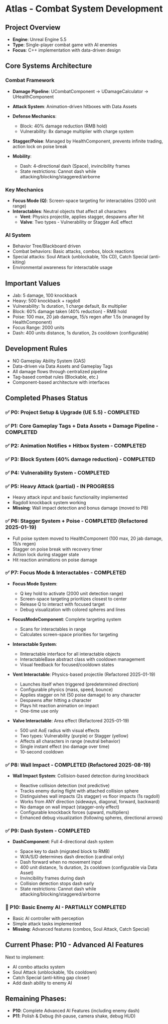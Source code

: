 # Atlas - Combat System Development

## Project Overview

* **Engine**: Unreal Engine 5.5
* **Type**: Single-player combat game with AI enemies
* **Focus**: C++ implementation with data-driven design

## Core Systems Architecture

### Combat Framework

* **Damage Pipeline**: UCombatComponent → UDamageCalculator → UHealthComponent
* **Attack System**: Animation-driven hitboxes with Data Assets
* **Defense Mechanics**:

  * Block: 40% damage reduction (RMB hold)
  * Vulnerability: 8x damage multiplier with charge system

* **Stagger/Poise**: Managed by HealthComponent, prevents infinite trading, action lock on poise break
* **Mobility**:

  * Dash: 4-directional dash (Space), invincibility frames
  * State restrictions: Cannot dash while attacking/blocking/staggered/airborne

### Key Mechanics

* **Focus Mode (Q)**: Screen-space targeting for interactables (2000 unit range)
* **Interactables**: Neutral objects that affect all characters
  * **Vent**: Physics projectile, applies stagger, despawns after hit
  * **Valve**: Two types - Vulnerability or Stagger AoE effect

### AI System

* Behavior Tree/Blackboard driven
* Combat behaviors: Basic attacks, combos, block reactions
* Special attacks: Soul Attack (unblockable, 10s CD), Catch Special (anti-kiting)
* Environmental awareness for interactable usage

## Important Values

* Jab: 5 damage, 100 knockback
* Heavy: 500 knockback + ragdoll
* Vulnerability: 1s duration, 1 charge default, 8x multiplier
* Block: 60% damage taken (40% reduction) - RMB hold
* Poise: 100 max, 20 jab damage, 15/s regen after 1.5s (managed by HealthComponent)
* Focus Range: 2000 units
* Dash: 400 units distance, 1s duration, 2s cooldown (configurable)

## Development Rules

* NO Gameplay Ability System (GAS)
* Data-driven via Data Assets and Gameplay Tags
* All damage flows through centralized pipeline
* Tag-based combat rules (Blockable, etc.)
* Component-based architecture with interfaces

## Completed Phases Status

### ✅ P0: Project Setup \& Upgrade (UE 5.5) - COMPLETED

### ✅ P1: Core Gameplay Tags + Data Assets + Damage Pipeline - COMPLETED

### ✅ P2: Animation Notifies + Hitbox System - COMPLETED

### ✅ P3: Block System (40% damage reduction) - COMPLETED

### ✅ P4: Vulnerability System - COMPLETED

### ✅ P5: Heavy Attack (partial) - IN PROGRESS

* Heavy attack input and basic functionality implemented
* Ragdoll knockback system working
* **Missing**: Wall impact detection and bonus damage (moved to P8)

### ✅ P6: Stagger System + Poise - COMPLETED (Refactored 2025-01-19)

* Full poise system moved to HealthComponent (100 max, 20 jab damage, 15/s regen)
* Stagger on poise break with recovery timer
* Action lock during stagger state
* Hit reaction animations on poise damage

### ✅ P7: Focus Mode \& Interactables - COMPLETED

* **Focus Mode System**:

  * Q key hold to activate (2000 unit detection range)
  * Screen-space targeting prioritizes closest to center
  * Release Q to interact with focused target
  * Debug visualization with colored spheres and lines

* **FocusModeComponent**: Complete targeting system

  * Scans for interactables in range
  * Calculates screen-space priorities for targeting

* **Interactable System**:

  * IInteractable interface for all interactable objects
  * InteractableBase abstract class with cooldown management
  * Visual feedback for focused/cooldown states

* **Vent Interactable**: Physics-based projectile (Refactored 2025-01-19)

  * Launches itself when triggered (predetermined direction)
  * Configurable physics (mass, speed, bounce)
  * Applies stagger on hit (50 poise damage) to any character
  * Despawns after hitting a character
  * Plays hit reaction animation on impact
  * One-time use only

* **Valve Interactable**: Area effect (Refactored 2025-01-19)

  * 500 unit AoE radius with visual effects
  * Two types: Vulnerability (purple) or Stagger (yellow)
  * Affects all characters in range (neutral behavior)
  * Single instant effect (no damage over time)
  * 10-second cooldown

### ✅ P8: Wall Impact - COMPLETED (Refactored 2025-08-19)

* **Wall Impact System**: Collision-based detection during knockback

  * Reactive collision detection (not predictive)
  * Tracks enemy during flight with attached collision sphere
  * Distinguishes wall impacts (2s stagger) vs floor impacts (1s ragdoll)
  * Works from ANY direction (sideways, diagonal, forward, backward)
  * No damage on wall impact (stagger-only effect)
  * Configurable knockback forces (upward, multipliers)
  * Enhanced debug visualization (following spheres, directional arrows)

### ✅ P9: Dash System - COMPLETED

* **DashComponent**: Full 4-directional dash system

  * Space key to dash (migrated block to RMB)
  * W/A/S/D determines dash direction (cardinal only)
  * Dash forward when no movement input
  * 400 unit distance, 1s duration, 2s cooldown (configurable via Data Asset)
  * Invincibility frames during dash
  * Collision detection stops dash early
  * State restrictions: Cannot dash while attacking/blocking/staggered/airborne

### 🔄 P10: Basic Enemy AI - PARTIALLY COMPLETED

* Basic AI controller with perception
* Simple attack tasks implemented
* **Missing**: Advanced features (combos, Soul Attack, Catch Special)

## Current Phase: P10 - Advanced AI Features

Next to implement:

* AI combo attacks system
* Soul Attack (unblockable, 10s cooldown)
* Catch Special (anti-kiting gap closer)
* Add dash ability to enemy AI

## Remaining Phases:

* **P10**: Complete Advanced AI Features (including enemy dash)
* **P11**: Polish \& Debug (hit-pause, camera shake, debug HUD)
